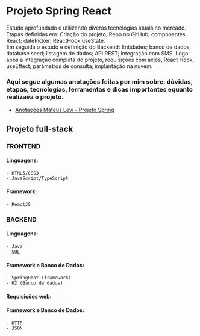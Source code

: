 # Projeto Spring React
<p> Estudo aprofundado e utilizando diveras tecnologias atuais no mercado. Etapas definidas em: Criação do projeto; Repo no GitHub; componentes React;
  datePicker; ReactHook useState.
  <br>
  Em seguida o estudo e definição do Backend: Entidades; banco de dados; database seed; listagem de dados; API REST; integração com SMS. Logo após a integração completa do projeto, requisições com axios, React Hook, useEffect; parâmetros de consulta; implantação na nuvem. 
</p>
  
### Aqui segue algumas anotações feitas por mim sobre: dúvidas, etapas, tecnologias, ferramentas e dicas importantes equanto realizava o projeto.

- <a href="https://drive.google.com/file/d/1KX-WPZ9_kYLt19KDdZNrfl5cPFsCriQN/view?usp=drivesdk">Anotações Mateus Levi - Projeto Spring</a> 

## Projeto full-stack

### FRONTEND
#### Linguagens: 
```
- HTML5/CSS3
- JavaScript/TypeScript
```

#### Framework: 
```
- ReactJS
```

### BACKEND
#### Linguagens:
```
- Java
- SQL
```
#### Framework e Banco de Dados:
```
- SpringBoot (framework)
- H2 (Banco de dados)
```
#### Requisições web: 
#### Framework e Banco de Dados:
```
- HTTP
- JSON
```



